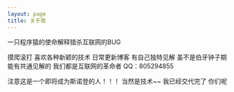 ```yaml
---
layout: page
title: 关于我
---
```


一只程序猿的使命解释猎杀互联网的BUG
<p>
摸爬滚打 喜欢各种新颖的技术
日常更新博客 有自己独特见解
虽不是伯牙钟子期
能有共通见解的  我们都是互联网的革命者
 QQ：805294855
<p>
注意这是一个即将成为斯诺登的人！！！
当然是技术~~
我已经交代完了 你们呢
